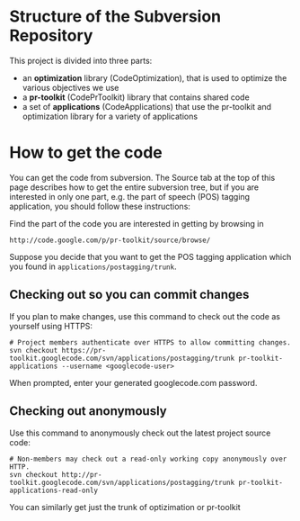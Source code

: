 # Structure of the Subversion Repository #

This project is divided into three parts:
  * an **optimization** library (CodeOptimization), that is used to optimize the various objectives we use
  * a **pr-toolkit** (CodePrToolkit) library that contains shared code
  * a set of **applications** (CodeApplications) that use the pr-toolkit and optimization library for a variety of applications

# How to get the code #

You can get the code from subversion.  The Source tab at the top of this page describes how to get the entire subversion tree, but if you are interested in only one part, e.g. the part of speech (POS) tagging application, you should follow these instructions:

Find the part of the code you are interested in getting by browsing in

```
http://code.google.com/p/pr-toolkit/source/browse/
```

Suppose you decide that you want to get the POS tagging application which you found in `applications/postagging/trunk`.

## Checking out so you can commit changes ##

If you plan to make changes, use this command to check out the code as yourself using HTTPS:
```
# Project members authenticate over HTTPS to allow committing changes.
svn checkout https://pr-toolkit.googlecode.com/svn/applications/postagging/trunk pr-toolkit-applications --username <googlecode-user>
```

When prompted, enter your generated googlecode.com password.

## Checking out anonymously ##

Use this command to anonymously check out the latest project source code:
```
# Non-members may check out a read-only working copy anonymously over HTTP.
svn checkout http://pr-toolkit.googlecode.com/svn/applications/postagging/trunk pr-toolkit-applications-read-only
```

You can similarly get just the trunk of optizimation or pr-toolkit